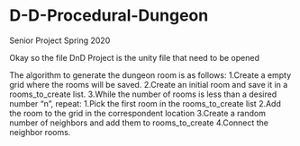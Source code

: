 # D-D-Procedural-Dungeon
Senior Project Spring 2020  

  Okay so the file DnD Project is the unity file that need to be opened
  
  
  The algorithm to generate the dungeon room is as follows:
1.Create a empty grid where the rooms will be saved.
2.Create an initial room and save it in a rooms_to_create list.
3.While the number of rooms is less than a desired number “n”, repeat:
  1.Pick the first room in the rooms_to_create list
  2.Add the room to the grid in the correspondent location
  3.Create a random number of neighbors and add them to rooms_to_create
4.Connect the neighbor rooms.


